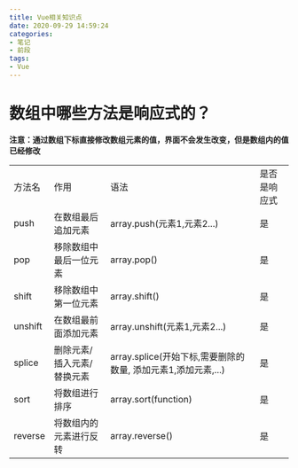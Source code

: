 ```yaml
---
title: Vue相关知识点
date: 2020-09-29 14:59:24
categories:
- 笔记
- 前段
tags:
- Vue
---
```




# 数组中哪些方法是响应式的？

**注意：通过数组下标直接修改数组元素的值，界面不会发生改变，但是数组内的值已经修改**

 <table>
     <tr>
         <td>方法名</td>
         <td>作用</td>
         <td>语法</td>
         <td>是否是响应式</td>
     </tr>
     <tr>
         <td>push</td>
         <td>在数组最后追加元素</td>
         <td>array.push(元素1,元素2...)</td>
         <td>是</td>
     </tr>
     <tr>
         <td>pop</td>
         <td>移除数组中最后一位元素</td>
         <td>array.pop()</td>
         <td>是</td>
     </tr>
      <tr>
         <td>shift</td>
         <td>移除数组中第一位元素</td>
         <td>array.shift()</td>
         <td>是</td>
     </tr>
      <tr>
         <td>unshift</td>
         <td>在数组最前面添加元素</td>
         <td>array.unshift(元素1,元素2...)</td>
         <td>是</td>
     </tr>
      <tr>
         <td>splice</td>
         <td>删除元素/插入元素/替换元素</td>
         <td>array.splice(开始下标,需要删除的数量, 添加元素1,添加元素,...)</td>
         <td>是</td>
     </tr>
      <tr>
         <td>sort</td>
         <td>将数组进行排序</td>
         <td>array.sort(function)</td>
         <td>是</td>
     </tr>
      <tr>
         <td>reverse</td>
         <td>将数组内的元素进行反转</td>
         <td>array.reverse()</td>
         <td>是</td>
     </tr>
 </table>

